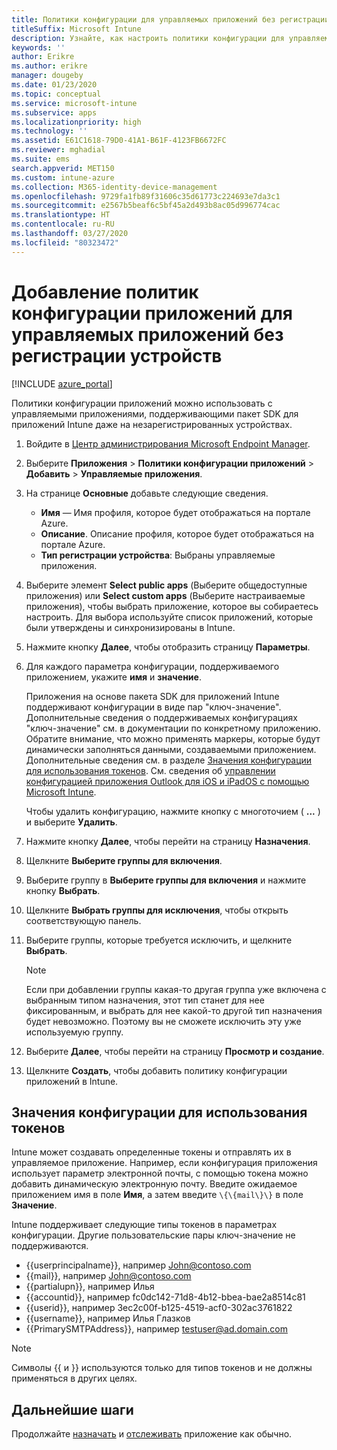 ```yaml
---
title: Политики конфигурации для управляемых приложений без регистрации устройств
titleSuffix: Microsoft Intune
description: Узнайте, как настроить политики конфигурации для управляемых приложений без регистрации устройств.
keywords: ''
author: Erikre
ms.author: erikre
manager: dougeby
ms.date: 01/23/2020
ms.topic: conceptual
ms.service: microsoft-intune
ms.subservice: apps
ms.localizationpriority: high
ms.technology: ''
ms.assetid: E61C1618-79D0-41A1-B61F-4123FB6672FC
ms.reviewer: mghadial
ms.suite: ems
search.appverid: MET150
ms.custom: intune-azure
ms.collection: M365-identity-device-management
ms.openlocfilehash: 9729fa1fb89f31606c35d61773c224693e7da3c1
ms.sourcegitcommit: e2567b5beaf6c5bf45a2d493b8ac05d996774cac
ms.translationtype: HT
ms.contentlocale: ru-RU
ms.lasthandoff: 03/27/2020
ms.locfileid: "80323472"
---
```

# <a name="add-app-configuration-policies-for-managed-apps-without-device-enrollment"></a>Добавление политик конфигурации приложений для управляемых приложений без регистрации устройств

[!INCLUDE [azure_portal](../includes/azure_portal.md)]

Политики конфигурации приложений можно использовать с управляемыми приложениями, поддерживающими пакет SDK для приложений Intune даже на незарегистрированных устройствах. 

1. Войдите в [Центр администрирования Microsoft Endpoint Manager](https://go.microsoft.com/fwlink/?linkid=2109431).
2. Выберите **Приложения** > **Политики конфигурации приложений** > **Добавить** > **Управляемые приложения**.
3. На странице **Основные** добавьте следующие сведения.
    - **Имя** — Имя профиля, которое будет отображаться на портале Azure.
    - **Описание**. Описание профиля, которое будет отображаться на портале Azure.
    - **Тип регистрации устройства**: Выбраны управляемые приложения.
4. Выберите элемент **Select public apps** (Выберите общедоступные приложения) или **Select custom apps** (Выберите настраиваемые приложения), чтобы выбрать приложение, которое вы собираетесь настроить. Для выбора используйте список приложений, которые были утверждены и синхронизированы в Intune.
5. Нажмите кнопку **Далее**, чтобы отобразить страницу **Параметры**.
6. Для каждого параметра конфигурации, поддерживаемого приложением, укажите **имя** и **значение**. 

   Приложения на основе пакета SDK для приложений Intune поддерживают конфигурации в виде пар "ключ-значение". Дополнительные сведения о поддерживаемых конфигурациях "ключ-значение" см. в документации по конкретному приложению. Обратите внимание, что можно применять маркеры, которые будут динамически заполняться данными, создаваемыми приложением. Дополнительные сведения см. в разделе [Значения конфигурации для использования токенов](app-configuration-policies-managed-app.md#configuration-values-for-using-tokens). См. сведения об [управлении конфигурацией приложения Outlook для iOS и iPadOS с помощью Microsoft Intune](https://technet.microsoft.com/library/mt813789(v=exchg.150).aspx).

    Чтобы удалить конфигурацию, нажмите кнопку с многоточием ( **...** ) и выберите **Удалить**.  

7. Нажмите кнопку **Далее**, чтобы перейти на страницу **Назначения**.
8. Щелкните **Выберите группы для включения**.
9. Выберите группу в **Выберите группы для включения** и нажмите кнопку **Выбрать**.
10. Щелкните **Выбрать группы для исключения**, чтобы открыть соответствующую панель.
11. Выберите группы, которые требуется исключить, и щелкните **Выбрать**.

    >[!NOTE]
    >Если при добавлении группы какая-то другая группа уже включена с выбранным типом назначения, этот тип станет для нее фиксированным, и выбрать для нее какой-то другой тип назначения будет невозможно. Поэтому вы не сможете исключить эту уже используемую группу.

12. Выберите **Далее**, чтобы перейти на страницу **Просмотр и создание**.
13. Щелкните **Создать**, чтобы добавить политику конфигурации приложений в Intune.

## <a name="configuration-values-for-using-tokens"></a>Значения конфигурации для использования токенов

Intune может создавать определенные токены и отправлять их в управляемое приложение. Например, если конфигурация приложения использует параметр электронной почты, с помощью токена можно добавить динамическую электронную почту. Введите ожидаемое приложением имя в поле **Имя**, а затем введите `\{\{mail\}\}` в поле **Значение**.

Intune поддерживает следующие типы токенов в параметрах конфигурации. Другие пользовательские пары ключ-значение не поддерживаются.

- \{\{userprincipalname\}\}, например John@contoso.com
- \{\{mail\}\}, например John@contoso.com
- \{\{partialupn\}\}, например Илья
- \{\{accountid\}\}, например fc0dc142-71d8-4b12-bbea-bae2a8514c81
- \{\{userid\}\}, например 3ec2c00f-b125-4519-acf0-302ac3761822
- \{\{username\}\}, например Илья Глазков
- \{\{PrimarySMTPAddress\}\}, например testuser@ad.domain.com

> [!Note]  
> Символы \{\{ и \}\} используются только для типов токенов и не должны применяться в других целях.

## <a name="next-steps"></a>Дальнейшие шаги

Продолжайте [назначать](apps-deploy.md) и [отслеживать](apps-monitor.md) приложение как обычно.
